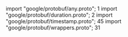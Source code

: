 import "google/protobuf/any.proto"; 1
import "google/protobuf/duration.proto"; 2
import "google/protobuf/timestamp.proto"; 45
import "google/protobuf/wrappers.proto"; 31